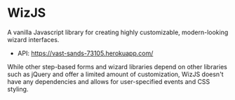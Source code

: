 # WizJS

A vanilla Javascript library for creating highly customizable, modern-looking wizard interfaces.
* API: https://vast-sands-73105.herokuapp.com/

While other step-based forms and wizard libraries depend on other libraries such as jQuery and offer a limited amount of customization, WizJS doesn't have any dependencies and allows for user-specified events and CSS styling.
